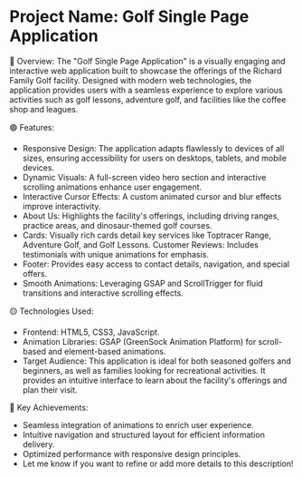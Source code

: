 # Project Name: Golf Single Page Application

🔴 Overview: 
The "Golf Single Page Application" is a visually engaging and interactive web application built to showcase the offerings of the Richard Family Golf facility. Designed with modern web technologies, the application provides users with a seamless experience to explore various activities such as golf lessons, adventure golf, and facilities like the coffee shop and leagues.

🟢 Features:

- Responsive Design: The application adapts flawlessly to devices of all sizes, ensuring accessibility for users on desktops, tablets, and mobile devices.
- Dynamic Visuals: A full-screen video hero section and interactive scrolling animations enhance user engagement.
- Interactive Cursor Effects: A custom animated cursor and blur effects improve interactivity.
- About Us: Highlights the facility's offerings, including driving ranges, practice areas, and dinosaur-themed golf courses.
- Cards: Visually rich cards detail key services like Toptracer Range, Adventure Golf, and Golf Lessons.
Customer Reviews: Includes testimonials with unique animations for emphasis.
- Footer: Provides easy access to contact details, navigation, and special offers.
- Smooth Animations: Leveraging GSAP and ScrollTrigger for fluid transitions and interactive scrolling effects.

🟡 Technologies Used:
* Frontend: HTML5, CSS3, JavaScript.
* Animation Libraries: GSAP (GreenSock Animation Platform) for scroll-based and element-based animations.
* Target Audience: This application is ideal for both seasoned golfers and beginners, as well as families looking for recreational activities. It provides an intuitive interface to learn about the facility's offerings and plan their visit.

🔵 Key Achievements:
- Seamless integration of animations to enrich user experience.
- Intuitive navigation and structured layout for efficient information delivery.
- Optimized performance with responsive design principles.
- Let me know if you want to refine or add more details to this description!
